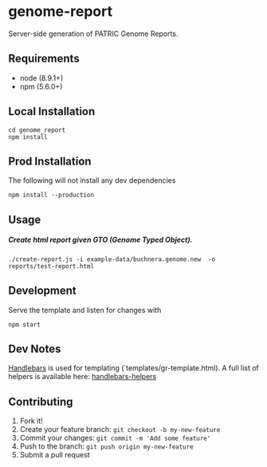 # genome-report
Server-side generation of PATRIC Genome Reports.

## Requirements

- node (8.9.1+)
- npm (5.6.0+)

## Local Installation

```
cd genome_report
npm install
```

## Prod Installation

The following will not install any dev dependencies

```
npm install --production
```


## Usage

##### Create html report given GTO (Genome Typed Object).

```
./create-report.js -i example-data/buchnera.genome.new  -o reports/test-report.html
```


## Development

Serve the template and listen for changes with

```
npm start
```



## Dev Notes

[Handlebars](https://github.com/wycats/handlebars.js/) is used for templating (`templates/gr-template.html).  A full list of helpers is available here: [handlebars-helpers](https://github.com/helpers/handlebars-helpers)



## Contributing

1. Fork it!
2. Create your feature branch: `git checkout -b my-new-feature`
3. Commit your changes: `git commit -m 'Add some feature'`
4. Push to the branch: `git push origin my-new-feature`
5. Submit a pull request

